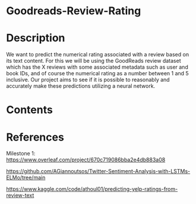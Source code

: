 # Goodreads-Review-Rating

# Description
We want to predict the numerical rating associated with a review based on its text
content. For this we will be using the GoodReads review dataset which has the X reviews
with some associated metadata such as user and book IDs, and of course the numerical
rating as a number between 1 and 5 inclusive. Our project aims to see if it is possible to
reasonably and accurately make these predictions utilizing a neural network. 

# Contents

# References
Milestone 1: https://www.overleaf.com/project/670c719086bba2e4db883a08

https://github.com/AGiannoutsos/Twitter-Sentiment-Analysis-with-LSTMs-ELMo/tree/main 

https://www.kaggle.com/code/athoul01/predicting-yelp-ratings-from-review-text
